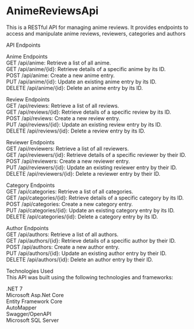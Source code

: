 # AnimeReviewsApi
This is a RESTful API for managing anime reviews. It provides endpoints to access and manipulate anime reviews, reviewers, categories and authors

API Endpoints

Anime Endpoints  
GET /api/anime: Retrieve a list of all anime.  
GET /api/anime/{id}: Retrieve details of a specific anime by its ID.  
POST /api/anime: Create a new anime entry.  
PUT /api/anime/{id}: Update an existing anime entry by its ID.  
DELETE /api/anime/{id}: Delete an anime entry by its ID.  

Review Endpoints  
GET /api/reviews: Retrieve a list of all reviews.  
GET /api/reviews/{id}: Retrieve details of a specific review by its ID.  
POST /api/reviews: Create a new review entry.  
PUT /api/reviews/{id}: Update an existing review entry by its ID.  
DELETE /api/reviews/{id}: Delete a review entry by its ID.  

Reviewer Endpoints  
GET /api/reviewers: Retrieve a list of all reviewers.  
GET /api/reviewers/{id}: Retrieve details of a specific reviewer by their ID.  
POST /api/reviewers: Create a new reviewer entry.  
PUT /api/reviewers/{id}: Update an existing reviewer entry by their ID.  
DELETE /api/reviewers/{id}: Delete a reviewer entry by their ID.  

Category Endpoints  
GET /api/categories: Retrieve a list of all categories.  
GET /api/categories/{id}: Retrieve details of a specific category by its ID.  
POST /api/categories: Create a new category entry.  
PUT /api/categories/{id}: Update an existing category entry by its ID.  
DELETE /api/categories/{id}: Delete a category entry by its ID.  

Author Endpoints  
GET /api/authors: Retrieve a list of all authors.  
GET /api/authors/{id}: Retrieve details of a specific author by their ID.  
POST /api/authors: Create a new author entry.  
PUT /api/authors/{id}: Update an existing author entry by their ID.  
DELETE /api/authors/{id}: Delete an author entry by their ID.  

Technologies Used  
This API was built using the following technologies and frameworks:

.NET 7  
Microsoft Asp.Net Core  
Entity Framework Core  
AutoMapper  
Swagger/OpenAPI  
Microsoft SQL Server  
